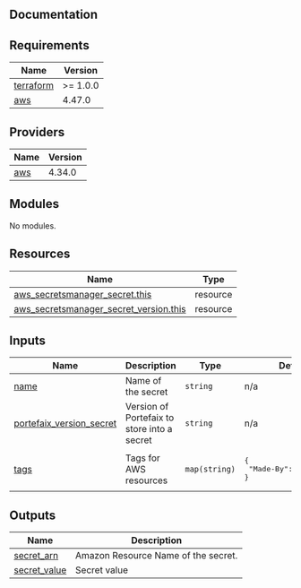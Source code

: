 ## Documentation

<!-- BEGINNING OF PRE-COMMIT-TERRAFORM DOCS HOOK -->

## Requirements

| Name                                                                     | Version  |
| ------------------------------------------------------------------------ | -------- |
| <a name="requirement_terraform"></a> [terraform](#requirement_terraform) | >= 1.0.0 |
| <a name="requirement_aws"></a> [aws](#requirement_aws)                   | 4.47.0   |

## Providers

| Name                                             | Version |
| ------------------------------------------------ | ------- |
| <a name="provider_aws"></a> [aws](#provider_aws) | 4.34.0  |

## Modules

No modules.

## Resources

| Name                                                                                                                                                | Type     |
| --------------------------------------------------------------------------------------------------------------------------------------------------- | -------- |
| [aws_secretsmanager_secret.this](https://registry.terraform.io/providers/hashicorp/aws/4.47.0/docs/resources/secretsmanager_secret)                 | resource |
| [aws_secretsmanager_secret_version.this](https://registry.terraform.io/providers/hashicorp/aws/4.47.0/docs/resources/secretsmanager_secret_version) | resource |

## Inputs

| Name                                                                                                        | Description                                 | Type          | Default                                      | Required |
| ----------------------------------------------------------------------------------------------------------- | ------------------------------------------- | ------------- | -------------------------------------------- | :------: |
| <a name="input_name"></a> [name](#input_name)                                                               | Name of the secret                          | `string`      | n/a                                          |   yes    |
| <a name="input_portefaix_version_secret"></a> [portefaix\_version\_secret](#input_portefaix_version_secret) | Version of Portefaix to store into a secret | `string`      | n/a                                          |   yes    |
| <a name="input_tags"></a> [tags](#input_tags)                                                               | Tags for AWS resources                      | `map(string)` | <pre>{<br> "Made-By": "terraform"<br>}</pre> |    no    |

## Outputs

| Name                                                                     | Description                         |
| ------------------------------------------------------------------------ | ----------------------------------- |
| <a name="output_secret_arn"></a> [secret\_arn](#output_secret_arn)       | Amazon Resource Name of the secret. |
| <a name="output_secret_value"></a> [secret\_value](#output_secret_value) | Secret value                        |

<!-- END OF PRE-COMMIT-TERRAFORM DOCS HOOK -->
